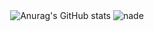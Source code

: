 <div align="center">

  <img src="https://github-readme-stats.vercel.app/api?username=Nade00&show_icons=true&theme=synthwave&hide_border=true" alt="Anurag's GitHub stats">
  <img height="auto" src="https://github-readme-streak-stats.herokuapp.com/?user=nade00&theme=synthwave&hide_border=true" alt="nade" />
  
</div>
